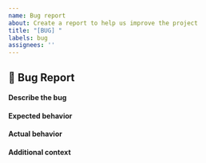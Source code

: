```yaml
---
name: Bug report
about: Create a report to help us improve the project
title: "[BUG] "
labels: bug
assignees: ''
---
```


## 🐞 Bug Report

#### Describe the bug
<!-- Describe the bug in a clear and concise manner. -->

#### Expected behavior
<!-- Describe what you expected to happen. -->

#### Actual behavior
<!-- Describe what actually happened. -->

#### Additional context
<!-- Add any other context about the problem here (version, environment, tools...). -->